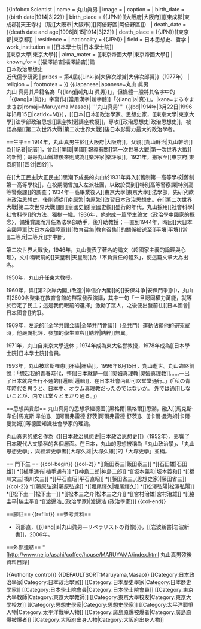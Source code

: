 {{Infobox Scientist
| name = 丸山眞男
| image = <!--画像ファイル-->
| caption = <!--画像の説明-->
| birth_date = {{birth date|1914|3|22}}
| birth_place = {{JPN}}[[大阪府|大阪府]][[東成郡|東成郡]]天王寺村（現[[大阪市|大阪市]][[阿倍野區|阿倍野區]]）
| death_date = {{death date and age|1996|8|15|1914|3|22}}
| death_place = {{JPN}}[[東京都|東京都]]
| residence = 
| nationality = {{JPN}}
| field = 日本思想史、哲学
| work_institution = [[日本學士院|日本學士院]]<br>[[東京大學|東京大學]]
| alma_mater = [[東京帝國大學|東京帝國大學]]
| known_for = [[福澤諭吉|福澤諭吉]]論<br>日本政治思想史<br>近代儒學研究
| prizes = 第4屆{{Link-ja|大佛次郎賞|大佛次郎賞}}（1977年）
| religion = 
| footnotes = 
}}
{{Japanese|japanese=丸山 眞男<br>丸山 真男<ref>其戶籍名為「{{lang|ja|丸山 眞男}}」，但媒體一般將其名字中的「{{lang|ja|眞}}」字寫作[[當用漢字|新字體]]「{{lang|ja|真}}」。</ref>|kana=まるやま まさお|romaji=Maruyama Masao}}
'''丸山真男'''（{{bd|1914年|3月22日|1996年|8月15日|catIdx=M}}），[[日本|日本]]政治學家、思想史家，[[東京大學|東京大學]]法學部政治思想[[講座教授|講座教授]]，專攻[[政治思想史|政治思想史]]，被認為是[[第二次世界大戰|第二次世界大戰]]後日本影響力最大的政治學者。

==生平==
1914年，丸山真男生於[[大阪府|大阪府]]。父親[[丸山幹治|丸山幹治]]為[[記者|記者]]，曾赴[[美國|美國]]報導有關[[第一次世界大戰|第一次世界大戰]]的新聞；哥哥丸山鐵雄後來則成為[[樂評家|樂評家]]。1921年，搬家至[[東京府|東京府]][[四谷|四谷]]。

在[[大正民主|大正民主]]思潮下成長的丸山於1931年昇入[[舊制第一高等學校|舊制第一高等學校]]，在校期間曾加入左派社團，以致於受到[[特別高等警察課|特別高等警察課]]的調查；1934年一高畢業後入[[東京大學|東京大學]]法學部，先研究歐洲政治思想史，後則師從[[南原繁|南原繁]]改習日本政治思想史。在[[第二次世界大戰|第二次世界大戰]]間[[皇國史觀|皇國史觀]]盛行的年代，丸山採用[[社會科學|社會科學]]的方法，獨樹一幟。1936年，他完成一篇學生論文〈政治學中國家的概念〉，備獲賞識而升任為法學部助手，後升助教授；一直到1944年，時因[[大日本帝國陸軍|大日本帝國陸軍]][[教育召集|教育召集]]的關係被送至[[平壤|平壤]]當[[二等兵|二等兵]]才中斷。

第二次世界大戰後，1946年，丸山發表了著名的論文〈超國家主義的論理與心理〉，文中稱戰前的[[天皇制|天皇制]]為「不負責任的體系」，使這篇文章大為出名。

1950年，丸山升任東大教授。

1960年，與[[第2次岸內閣_(改造)|岸信介內閣]]的[[安保斗争|安保鬥爭]]中，丸山對2500名聚集在教育會館的群眾發表演講，其中一句「一旦認同權力萬能，就等於否定了民主；這是我們眼前的選擇」激勵了眾人，之後便出發前往[[日本國會|日本國會]]抗爭。

1969年，左派的[[全学共闘会議|全學共鬥會議]]（全共鬥）運動佔領他的研究室時，他嚴厲批評，參加的學生直與[[納粹|納粹]]無異。

1971年，丸山自東京大學退休；1974年成為東大名譽教授，1978年成為[[日本學士院|日本學士院]]會員。

1993年，丸山被診斷罹患[[肝癌|肝癌]]。1996年8月15日，丸山逝世。丸山臨終前說：「想起我的青春時代，整個日本就是一個[[奧姆真理教|奧姆真理教]]……一出了日本就完全行不通的[[邏輯|邏輯]]，在日本社會內卻可以堂堂通行。」(「私の青年時代を思うと、日本中、オウム真理教だったのではないか。 外では通用しないことが、内では堂々とまかり通る。」)

==思想與貢獻==
丸山真男的思想承繼德國[[黑格爾|黑格爾]]思潮，融入[[馬克斯·韋伯|馬克斯·韋伯]]、[[阿爾弗雷德·舒茨|阿爾弗雷德·舒茨]]、[[卡爾·曼海姆|卡爾·曼海姆]]等德國知識社會學家的理論。

丸山真男的成名作為《[[日本政治思想史|日本政治思想史]]》（1952年），影響了日本現代人文學科的各個層面。在日本，丸山的思想被稱為「丸山政治學」、「丸山思想史學」，與經濟史學者[[大塚久雄|大塚久雄]]的「大塚史學」並稱。

== 門下生 ==
{{col-begin}}
{{col-2}}
*[[飯田泰三|飯田泰三]]
*[[石田雄|石田雄]]
*[[植手通有|植手通有]]
*[[神島二郎|神島二郎]]
*[[坂本義和|坂本義和]]
*[[橋川文三|橋川文三]]
*[[平石直昭|平石直昭]]
*[[藤田省三_(思想史家)|藤田省三]]
{{col-2}}
*[[藤原弘達|藤原弘達]]
*[[堀尾輝久|堀尾輝久]]
*[[松澤弘陽|松澤弘陽]]
*[[松下圭一|松下圭一]]
*[[松本三之介|松本三之介]]
*[[宮村治雄|宮村治雄]]
*[[脇圭平|脇圭平]]
*[[渡邊浩_(政治學家)|渡邊浩 (政治學家)]] 
{{col-end}}

==腳註==
{{reflist}}
==參考資料==
* 苅部直，《{{lang|ja|丸山眞男―リベラリストの肖像}}》，[[岩波新書|岩波新書]]，2006年。

==外部連結==
*[http://www.ne.jp/asahi/coffee/house/MARUYAMA/index.html 丸山真男歿後資料目錄]

{{Authority control}}
{{DEFAULTSORT:Maruyama,Masao}}
[[Category:日本政治學家|Category:日本政治學家]]
[[Category:日本歷史學家|Category:日本歷史學家]]
[[Category:日本學士院會員|Category:日本學士院會員]]
[[Category:東京大學教師|Category:東京大學教師]]
[[Category:東京大學校友|Category:東京大學校友]]
[[Category:思想史學家|Category:思想史學家]]
[[Category:太平洋戰爭人物|Category:太平洋戰爭人物]]
[[Category:廣島原爆被爆者|Category:廣島原爆被爆者]]
[[Category:大阪府出身人物|Category:大阪府出身人物]]